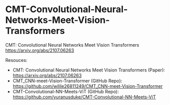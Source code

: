 # CMT-Convolutional-Neural-Networks-Meet-Vision-Transformers
CMT: Convolutional Neural Networks Meet Vision Transformers https://arxiv.org/abs/2107.06263

Resouces:
- CMT: Convolutional Neural Networks Meet Vision Transformers (Paper): https://arxiv.org/abs/2107.06263
- CMT_CNN-meet-Vision-Transformer (GitHub Repo): https://github.com/wilile26811249/CMT_CNN-meet-Vision-Transformer
- CMT-Convolutional-NN-Meets-ViT (GitHub Repo): https://github.com/yuranusduke/CMT-Convolutional-NN-Meets-ViT
